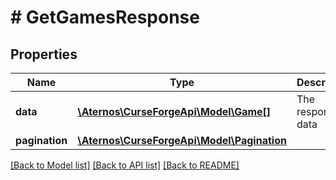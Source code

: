 # # GetGamesResponse

## Properties

Name | Type | Description | Notes
------------ | ------------- | ------------- | -------------
**data** | [**\Aternos\CurseForgeApi\Model\Game[]**](Game.md) | The response data | [optional]
**pagination** | [**\Aternos\CurseForgeApi\Model\Pagination**](Pagination.md) |  | [optional]

[[Back to Model list]](../../README.md#models) [[Back to API list]](../../README.md#endpoints) [[Back to README]](../../README.md)
